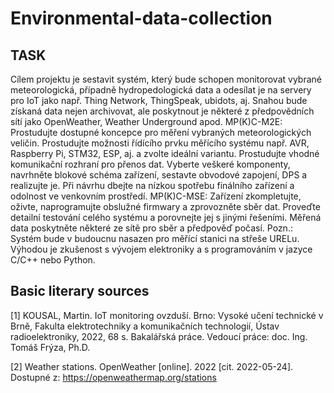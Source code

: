 # Environmental-data-collection

##  TASK
Cílem projektu je sestavit systém, který bude schopen monitorovat vybrané meteorologická, případně hydropedologická data a odesílat je na servery pro IoT jako např. Thing Network, ThingSpeak, ubidots, aj. Snahou bude získaná data nejen archivovat, ale poskytnout je některé z předpovědních sítí jako OpenWeather, Weather Underground apod. MP(K)C-M2E: Prostudujte dostupné koncepce pro měření vybraných meteorologických veličin. Prostudujte možnosti řídícího prvku měřícího systému např. AVR, Raspberry Pi, STM32, ESP, aj. a zvolte ideální variantu. Prostudujte vhodné komunikační rozhraní pro přenos dat. Vyberte veškeré komponenty, navrhněte blokové schéma zařízení, sestavte obvodové zapojení, DPS a realizujte je. Při návrhu dbejte na nízkou spotřebu finálního zařízení a odolnost ve venkovním prostředí. MP(K)C-MSE: Zařízení zkompletujte, oživte, naprogramujte obslužné firmwary a zprovozněte sběr dat. Proveďte detailní testování celého systému a porovnejte jej s jinými řešeními. Měřená data poskytněte některé ze sítě pro sběr a předpověď počasí. Pozn.: Systém bude v budoucnu nasazen pro měřící stanici na střeše URELu. Výhodou je zkušenost s vývojem elektroniky a s programováním v jazyce C/C++ nebo Python.

## Basic literary sources
[1] KOUSAL, Martin. IoT monitoring ovzduší. Brno: Vysoké učení technické v Brně, Fakulta elektrotechniky a komunikačních technologií, Ústav radioelektroniky, 2022, 68 s. Bakalářská práce. Vedoucí práce: doc. Ing. Tomáš Frýza, Ph.D.

[2] Weather stations. OpenWeather [online]. 2022 [cit. 2022-05-24]. Dostupné z: https://openweathermap.org/stations
